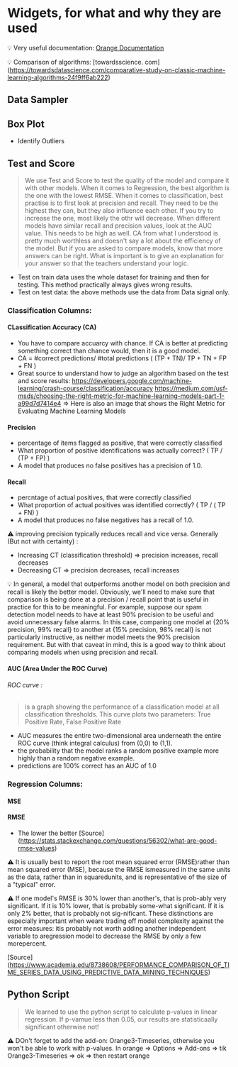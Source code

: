 # Widgets, for what and why they are used

:bulb: Very useful documentation: 
[Orange Documentation](https://orange.biolab.si/docs/)

:bulb: Comparison of algorithms:
[towardsscience. com] (https://towardsdatascience.com/comparative-study-on-classic-machine-learning-algorithms-24f9ff6ab222) 

## Data Sampler

## Box Plot

 * Identify Outliers

## Test and Score

> We use Test and Score to test the quality of the model and compare it with other models. When it comes to Regression, the best algorithm is the one with the lowest RMSE. When it comes to classification, best practise is to first look at precision and recall. They need to be the highest they can, but they also influence each other. If you try to increase the one, most likely the othr will decrease. When different models have similar recall and precision values, look at the AUC value.  This needs to be high as well. CA from what I understood is pretty much worthless and doesn't say a lot about the efficiency of the model. But if you are asked to compare models, know that more answers can be right. What is important is to give an explanation for your answer so that the teachers understand your logic. 

* Test on train data uses the whole dataset for training and then for testing. This method practically always gives wrong results.
* Test on test data: the above methods use the data from Data signal only. 

### Classification Columns:

#### CLassification Accuracy (CA)
* You have to compare accuarcy with chance. If CA is better at predicting something correct than chance would, then it is a good model.
* CA = #correct predictions/ #total predictions ( (TP + TN)/ TP + TN + FP + FN )
* Great source to understand how to judge an algorithm based on the test and score results: https://developers.google.com/machine-learning/crash-course/classification/accuracy
https://medium.com/usf-msds/choosing-the-right-metric-for-machine-learning-models-part-1-a99d7d7414e4 => Here is also an image that shows the Right Metric for Evaluating Machine Learning Models

#### Precision 
* percentage of items flagged as positive, that were correctly classified
* What proportion of positive identifications was actually correct? ( TP / (TP + FP) ) 
* A model that produces no false positives has a precision of 1.0.

#### Recall 
* percntage of actual positives, that were correctly classified
* What proportion of actual positives was identified correctly? ( TP / ( TP + FN) )
* A model that produces no false negatives has a recall of 1.0.

:warning: improving precision typically reduces recall and vice versa. Generally (But not with certainty) : 
* Increasing CT (classification threshold) => precision increases, recall decreases
* Decreasing CT => precision decreases, recall increases

:bulb: In general, a model that outperforms another model on both precision and recall is likely the better model. Obviously, we'll need to make sure that comparison is being done at a precision / recall point that is useful in practice for this to be meaningful. For example, suppose our spam detection model needs to have at least 90% precision to be useful and avoid unnecessary false alarms. In this case, comparing one model at {20% precision, 99% recall} to another at {15% precision, 98% recall} is not particularly instructive, as neither model meets the 90% precision requirement. But with that caveat in mind, this is a good way to think about comparing models when using precision and recall.

#### AUC (Area Under the ROC Curve)

###### ROC curve :
> is a graph showing the performance of a classification model at all classification thresholds. This curve plots two parameters: True Positive Rate, False Positive Rate

* AUC measures the entire two-dimensional area underneath the entire ROC curve (think integral calculus) from (0,0) to (1,1).
* the probability that the model ranks a random positive example more highly than a random negative example. 
* predictions are 100% correct has an AUC of 1.0

### Regression Columns:

#### MSE

#### RMSE

* The lower the better 
[Source] (https://stats.stackexchange.com/questions/56302/what-are-good-rmse-values)

:warning: It is usually best to report the root mean squared error (RMSE)rather than mean squared error (MSE), because the RMSE ismeasured in the same units as the data, rather than in squaredunits, and is representative of the size of a "typical" error. 

:warning: If one model's RMSE is 30% lower than another's, that is prob-ably very significant. If it is 10% lower, that is probably some-what significant. If it is only 2% better, that is probably not sig-nificant. These distinctions are especially important when weare trading off model complexity against the error measures: itis probably not worth adding another independent variable to aregression model to decrease the RMSE by only a few morepercent.

[Source] (https://www.academia.edu/8738608/PERFORMANCE_COMPARISON_OF_TIME_SERIES_DATA_USING_PREDICTIVE_DATA_MINING_TECHNIQUES)

## Python Script

> We learned to use the python script to calculate p-values in linear regression. If p-vamue less than 0.05, our results are statisticaally significant otherwise not! 

:warning: DOn't forget to add the add-on: Orange3-Timeseries, otherwise you won't be able to work with p-values. In orange => Options => Add-ons => tik Orange3-Timeseries => ok => then restart orange



